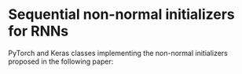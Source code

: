 # Sequential non-normal initializers for RNNs
PyTorch and Keras classes implementing the non-normal initializers proposed in the following paper:
